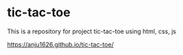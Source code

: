 # tic-tac-toe
This is a repository for project tic-tac-toe using html, css, js

https://anju1626.github.io/tic-tac-toe/
